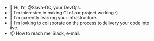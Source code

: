 - 👋 Hi, I’m @Slava-DO, your DevOps.
- 👀 I’m interested in making CI of our project working :)
- 🌱 I’m currently learning your infrastructure.
- 💞️ I’m looking to collaborate on the process to delivery your code into live.
- 📫 How to reach me: Slack, e-mail.

<!---
Slava-DO/Slava-DO is a ✨ special ✨ repository because its `README.md` (this file) appears on your GitHub profile.
You can click the Preview link to take a look at your changes.
--->
